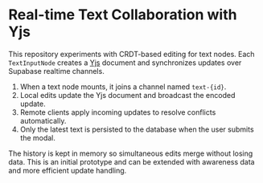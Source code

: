 # Real-time Text Collaboration with Yjs

This repository experiments with CRDT-based editing for text nodes. Each `TextInputNode` creates a [Yjs](https://github.com/yjs/yjs) document and synchronizes updates over Supabase realtime channels.

1. When a text node mounts, it joins a channel named `text-{id}`.
2. Local edits update the Yjs document and broadcast the encoded update.
3. Remote clients apply incoming updates to resolve conflicts automatically.
4. Only the latest text is persisted to the database when the user submits the modal.

The history is kept in memory so simultaneous edits merge without losing data. This is an initial prototype and can be extended with awareness data and more efficient update handling.
